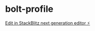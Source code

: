 # bolt-profile

[Edit in StackBlitz next generation editor ⚡️](https://stackblitz.com/~/github.com/fellyph/bolt-profile)